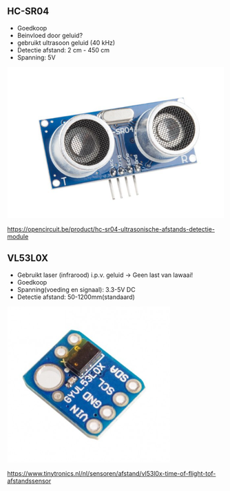 ## HC-SR04
 - Goedkoop
 - Beinvloed door geluid? 
 - gebruikt ultrasoon geluid (40 kHz)
 - Detectie afstand: 2 cm - 450 cm 
 - Spanning: 5V

![alt text](./fotos/HC-SR04_AfstandSensor.png)

https://opencircuit.be/product/hc-sr04-ultrasonische-afstands-detectie-module

## VL53L0X
 - Gebruikt laser (infrarood) i.p.v. geluid → Geen last van lawaai!
 - Goedkoop
 - Spanning(voeding en signaal): 3.3-5V DC
 - Detectie afstand: 50-1200mm(standaard)

![alt text](./fotos/VL53L0X_AfstandsSensor.png)

https://www.tinytronics.nl/nl/sensoren/afstand/vl53l0x-time-of-flight-tof-afstandssensor

